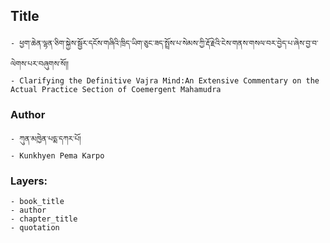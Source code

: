 ## Title
	- ཕྱག་ཆེན་ལྷན་ཅིག་སྐྱེས་སྦྱོར་དངོས་གཞིའི་ཁྲིད་ཡིག་ཅུང་ཟད་སྤྲོས་པ་སེམས་ཀྱི་རྡོ་རྗེའི་ངེས་གནས་གསལ་བར་བྱེད་པ་ཞེས་བྱ་བ་ལེགས་པར་བཞུགས་སོ།།
	- Clarifying the Definitive Vajra Mind:An Extensive Commentary on the Actual Practice Section of Coemergent Mahamudra

### Author
	- ཀུན་མཁྱེན་པདྨ་དཀར་པོ།
	- Kunkhyen Pema Karpo

### Layers:
	- book_title
	- author
	- chapter_title
	- quotation
